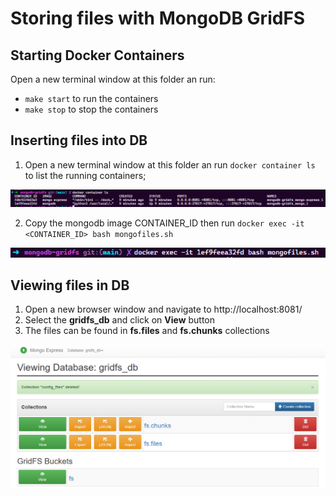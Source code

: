 # Storing files with MongoDB GridFS

## Starting Docker Containers

Open a new terminal window at this folder an run:

* `make start` to run the containers  
* `make stop` to stop the containers

## Inserting files into DB

1. Open a new terminal window at this folder an run `docker container ls` to list the running containers;  

![docker container ls](./static/docker-container-ls.png)

2. Copy the mongodb image CONTAINER_ID then run `docker exec -it <CONTAINER_ID> bash mongofiles.sh`

![docker exec](./static/docker-exec.png)

## Viewing files in DB

1. Open a new browser window and navigate to http://localhost:8081/  
2. Select the **gridfs_db** and click on **View** button
3. The files can be found in **fs.files** and **fs.chunks** collections

![grid fs](./static/grid-fs.png)
